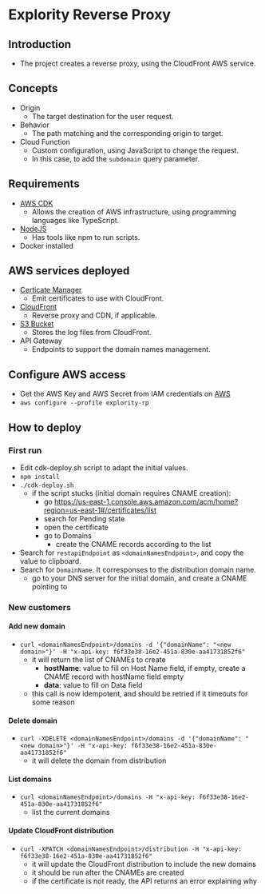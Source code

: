 # Explority Reverse Proxy

## Introduction

- The project creates a reverse proxy, using the CloudFront AWS service.

## Concepts

- Origin
    - The target destination for the user request.
- Behavior
    - The path matching and the corresponding origin to target.
- Cloud Function
    - Custom configuration, using JavaScript to change the request.
    - In this case, to add the `subdomain` query parameter.

## Requirements

- [AWS CDK](https://docs.aws.amazon.com/cdk/v2/guide/getting_started.html)
    - Allows the creation of AWS infrastructure, using programming languages like TypeScript.
- [NodeJS](https://nodejs.org/en/)
    - Has tools like npm to run scripts.
- Docker installed

## AWS services deployed

- [Certicate Manager](https://aws.amazon.com/certificate-manager/)
    - Emit certificates to use with CloudFront.
- [CloudFront](https://aws.amazon.com/cloudfront/)
    - Reverse proxy and CDN, if applicable.
- [S3 Bucket](https://aws.amazon.com/s3/)
    - Stores the log files from CloudFront.
- API Gateway
    - Endpoints to support the domain names management.

## Configure AWS access

- Get the AWS Key and AWS Secret from IAM credentials
  on [AWS](https://us-east-1.console.aws.amazon.com/iamv2/home?region=us-east-1#/home)
- `aws configure --profile explority-rp`

## How to deploy

### First run

- Edit cdk-deploy.sh script to adapt the initial values.
- `npm install`
- `./cdk-deploy.sh`
    - if the script stucks (initial domain requires CNAME creation):
        - go https://us-east-1.console.aws.amazon.com/acm/home?region=us-east-1#/certificates/list
        - search for Pending state
        - open the certificate
        - go to Domains
            - create the CNAME records according to the list
- Search for `restapiEndpoint` as `<domainNamesEndpoint>`, and copy the value to clipboard.
- Search for `DomainName`. It corresponses to the distribution domain name.
    - go to your DNS server for the initial domain, and create a CNAME pointing to <domainName>

### New customers

#### Add new domain

- `curl <domainNamesEndpoint>/domains -d '{"domainName": "<new domain>"}' -H "x-api-key: f6f33e38-16e2-451a-830e-aa41731852f6"`
    - it will return the list of CNAMEs to create
        - **hostName**: value to fill on Host Name field, if empty, create a CNAME record with hostName field empty
        - **data**: value to fill on Data field
    - this call is now idempotent, and should be retried if it timeouts for some reason

#### Delete domain

- `curl -XDELETE <domainNamesEndpoint>/domains -d '{"domainName": "<new domain>"}' -H "x-api-key: f6f33e38-16e2-451a-830e-aa41731852f6"`
    - it will delete the domain from distribution

#### List domains

- `curl <domainNamesEndpoint>/domains -H "x-api-key: f6f33e38-16e2-451a-830e-aa41731852f6"`
    - list the current domains

#### Update CloudFront distribution

- `curl -XPATCH <domainNamesEndpoint>/distribution -H "x-api-key: f6f33e38-16e2-451a-830e-aa41731852f6"`
    - it will update the CloudFront distribution to include the new domains
    - it should be run after the CNAMEs are created
    - if the certificate is not ready, the API returns an error explaining why
